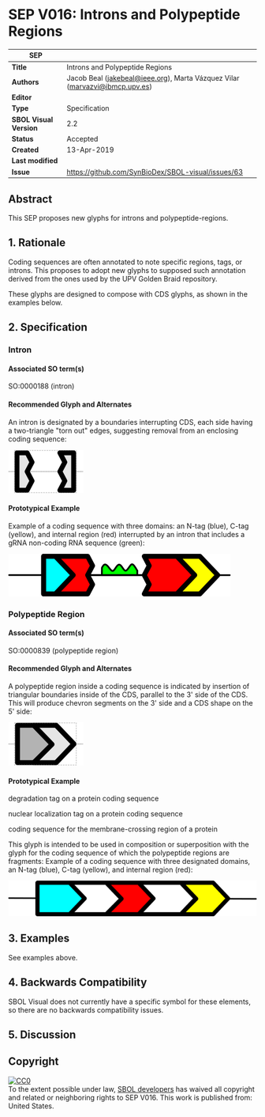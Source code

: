 # SEP V016: Introns and Polypeptide Regions

| SEP | |
| --- | --- |
| **Title** | Introns and Polypeptide Regions |
| **Authors** | Jacob Beal (jakebeal@ieee.org), Marta Vázquez Vilar (marvazvi@ibmcp.upv.es) |
| **Editor** |  | Hasan Baig
| **Type** | Specification |
| **SBOL Visual Version** | 2.2 |
| **Status** | Accepted |
| **Created** | 13-Apr-2019 |
| **Last modified** |  |
| **Issue**         | https://github.com/SynBioDex/SBOL-visual/issues/63 |


## Abstract

This SEP proposes new glyphs for introns and polypeptide-regions.

## 1. Rationale <a name="rationale"></a>

Coding sequences are often annotated to note specific regions, tags, or introns. This proposes to adopt new glyphs to supposed such annotation derived from the ones used by the UPV Golden Braid repository.

These glyphs are designed to compose with CDS glyphs, as shown in the examples below.


## 2. Specification <a name="specification"></a>

### Intron

#### Associated SO term(s)
SO:0000188 (intron)

#### Recommended Glyph and Alternates

An intron is designated by a boundaries interrupting CDS, each side having a two-triangle "torn out" edges, suggesting removal from an enclosing coding sequence:

![glyph specification](https://raw.githubusercontent.com/SynBioDex/SBOL-visual/5a5511c/Glyphs/intron/intron-specification.png)

#### Prototypical Example

Example of a coding sequence with three domains: an N-tag (blue), C-tag (yellow), and internal region (red) interrupted by an intron that includes a gRNA non-coding RNA sequence (green):

![example](https://raw.githubusercontent.com/SynBioDex/SBOL-visual/5a5511c/Glyphs/intron/intron-example.png)

### Polypeptide Region

#### Associated SO term(s)
SO:0000839 (polypeptide region)

#### Recommended Glyph and Alternates
A polypeptide region inside a coding sequence is indicated by insertion of triangular boundaries inside of the CDS, parallel to the 3' side of the CDS.  This will produce chevron segments on the 3' side and a CDS shape on the 5' side:

![glyph specification](https://raw.githubusercontent.com/SynBioDex/SBOL-visual/5a5511c/Glyphs/polypeptide-region/polypeptide-region-specification.png)

#### Prototypical Example

degradation tag on a protein coding sequence

nuclear localization tag on a protein coding sequence

coding sequence for the membrane-crossing region of a protein

This glyph is intended to be used in composition or superposition with the glyph for the coding sequence of which the polypeptide regions are fragments: Example of a coding sequence with three designated domains, an N-tag (blue), C-tag (yellow), and internal region (red):

![example of usage](https://raw.githubusercontent.com/SynBioDex/SBOL-visual/5a5511c/Glyphs/polypeptide-region/polypeptide-region-example.png)

## 3. Examples <a name='example'></a>

See examples above.

## 4. Backwards Compatibility <a name='compatibility'></a>

SBOL Visual does not currently have a specific symbol for these elements, so there are no backwards compatibility issues.

## 5. Discussion <a name='discussion'></a>



## Copyright <a name='copyright'></a>

<p xmlns:dct="http://purl.org/dc/terms/" xmlns:vcard="http://www.w3.org/2001/vcard-rdf/3.0#">
  <a rel="license"
     href="http://creativecommons.org/publicdomain/zero/1.0/">
    <img src="http://i.creativecommons.org/p/zero/1.0/88x31.png" style="border-style: none;" alt="CC0" />
  </a>
  <br />
  To the extent possible under law,
  <a rel="dct:publisher"
     href="sbolstandard.org">
    <span property="dct:title">SBOL developers</span></a>
  has waived all copyright and related or neighboring rights to
  <span property="dct:title">SEP V016</span>.
This work is published from:
<span property="vcard:Country" datatype="dct:ISO3166"
      content="US" about="sbolstandard.org">
  United States</span>.
</p>
